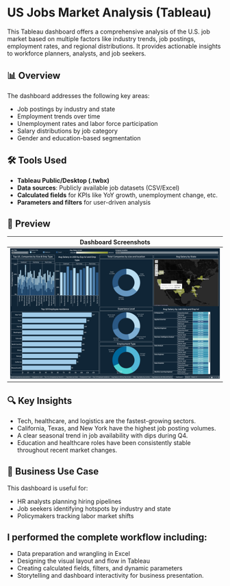 # US Jobs Market Analysis (Tableau)

This Tableau dashboard offers a comprehensive analysis of the U.S. job market based on multiple factors like industry trends, job postings, employment rates, and regional distributions. It provides actionable insights to workforce planners, analysts, and job seekers.

## 📊 Overview

The dashboard addresses the following key areas:
- Job postings by industry and state
- Employment trends over time
- Unemployment rates and labor force participation
- Salary distributions by job category
- Gender and education-based segmentation

## 🛠️ Tools Used

- **Tableau Public/Desktop (.twbx)**
- **Data sources**: Publicly available job datasets (CSV/Excel)
- **Calculated fields** for KPIs like YoY growth, unemployment change, etc.
- **Parameters and filters** for user-driven analysis

## 📸 Preview
| Dashboard Screenshots  | 
|------------------------|
| ![Summary](images/dashboard-01.png) |


## 🔍 Key Insights
- Tech, healthcare, and logistics are the fastest-growing sectors.
- California, Texas, and New York have the highest job posting volumes.
- A clear seasonal trend in job availability with dips during Q4.
- Education and healthcare roles have been consistently stable throughout recent market changes.

## 📌 Business Use Case
This dashboard is useful for:
- HR analysts planning hiring pipelines
- Job seekers identifying hotspots by industry and state
- Policymakers tracking labor market shifts

## I performed the complete workflow including:
- Data preparation and wrangling in Excel
- Designing the visual layout and flow in Tableau
- Creating calculated fields, filters, and dynamic parameters
- Storytelling and dashboard interactivity for business presentation.

